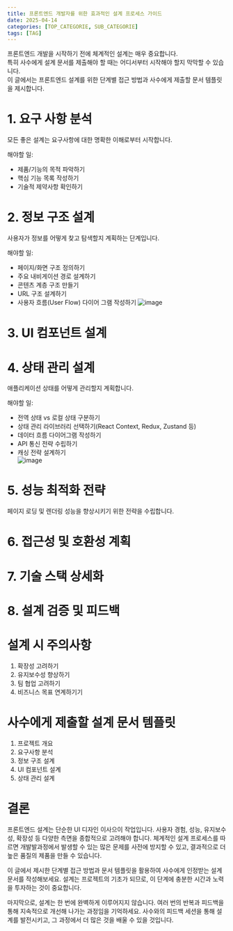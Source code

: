 ```yaml
---
title: 프론트엔드 개발자를 위한 효과적인 설계 프로세스 가이드
date: 2025-04-14
categories: [TOP_CATEGORIE, SUB_CATEGORIE]
tags: [TAG]
---
```


프론트엔드 개발을 시작하기 전에 체계적인 설계는 매우 중요합니다.  
특히 사수에게 설계 문서를 제출해야 할 때는 어디서부터 시작해야 할지 막막할 수 있습니다.  
이 글에서는 프론트엔드 설계를 위한 단계별 접근 방법과 사수에게 제출할 문서 템플릿을 제시합니다.

# 1. 요구 사항 분석
모든 좋은 설계는 요구사항에 대한 명확한 이해로부터 시작합니다.

해야할 일:
- 제품/기능의 목적 파악하기
- 핵심 기능 목록 작성하기
- 기술적 제약사항 확인하기

# 2. 정보 구조 설계
사용자가 정보를 어떻게 찾고 탐색할지 계획하는 단계입니다.

해야할 일:
- 페이지/화면 구조 정의하기
- 주요 내비게이션 경로 설계하기
- 콘텐츠 계층 구조 만들기
- URL 구조 설계하기
- 사용자 흐름(User Flow) 다이어 그램 작성하기
![image](https://github.com/user-attachments/assets/0e90990a-7da8-4739-99b7-900ce34f03d4)


# 3. UI 컴포넌트 설계

# 4. 상태 관리 설계
애플리케이션 상태를 어떻게 관리할지 계획합니다.

해야할 일:
- 전역 상태 vs 로컬 상태 구분하기
- 상태 관리 라이브러리 선택하기(React Context, Redux, Zustand 등)
- 데이터 흐름 다이어그램 작성하기
- API 통신 전략 수립하기
- 캐싱 전략 설계하기  
![image](https://github.com/user-attachments/assets/f80b3fcb-6d00-41a7-acff-4d8cb64c8326)

# 5. 성능 최적화 전략
페이지 로딩 및 렌더링 성능을 향상시키기 위한 전략을 수립합니다.

# 6. 접근성 및 호환성 계획

# 7. 기술 스택 상세화

# 8. 설계 검증 및 피드백

# 설계 시 주의사항
1. 확장성 고려하기
2. 유지보수성 향상하기
3. 팀 협업 고려하기
4. 비즈니스 목표 연계하기기

# 사수에게 제출할 설계 문서 템플릿
1. 프로젝트 개요
2. 요구사항 분석
3. 정보 구조 설계
4. UI 컴포넌트 설계
5. 상태 관리 설계

# 결론
프론트엔드 설계는 단순한 UI 디자인 이사으이 작업입니다. 사용자 경험, 성능, 유지보수성, 확장성 등 다양한 측면을 종합적으로 고려해야 합니다. 체계적인 설계 프로세스를 따르면 개발발과정에서 발생할 수 있는 많은 문제를 사전에 방지할 수 있고, 결과적으로 더 높은 품질의 제품을 만들 수 있습니다.

이 글에서 제시한 단계별 접근 방법과 문서 템플릿을 활용하여 사수에게 인정받는 설계 문서를 작성해보세요. 설계는 프로젝트의 기초가 되므로, 이 단계에 충분한 시간과 노력을 투자하는 것이 중요합니다.

마지막으로, 설계는 한 번에 완벽하게 이루어지지 않습니다. 여러 번의 반복과 피드백을 통해 지속적으로 개선해 나가는 과정임을 기억하세요. 사수와의 피드백 세션을 통해 설계를 발전시키고, 그 과정에서 더 많은 것을 배울 수 있을 것입니다.
